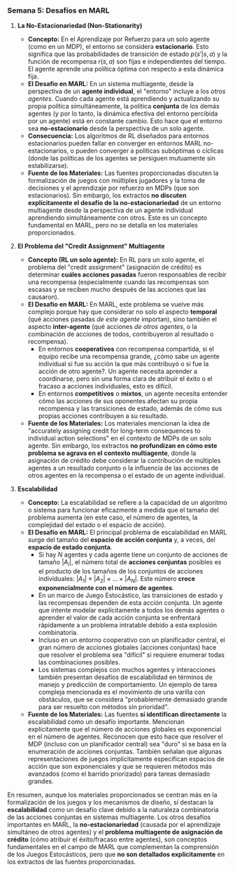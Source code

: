 ### Semana 5: Desafíos en MARL

1.  **La No-Estacionariedad (Non-Stationarity)**
    *   **Concepto:** En el Aprendizaje por Refuerzo para un solo agente (como en un MDP), el entorno se considera **estacionario**. Esto significa que las probabilidades de transición de estado $p(s'|s,a)$ y la función de recompensa $r(s,a)$ son fijas e independientes del tiempo. El agente aprende una política óptima con respecto a esta dinámica fija.
    *   **El Desafío en MARL:** En un sistema multiagente, desde la perspectiva de un **agente individual**, el "entorno" incluye a los *otros agentes*. Cuando cada agente está aprendiendo y actualizando su propia política simultáneamente, la política **conjunta** de los demás agentes (y por lo tanto, la dinámica efectiva del entorno percibida por un agente) está en constante cambio. Esto hace que el entorno sea **no-estacionario** desde la perspectiva de un solo agente.
    *   **Consecuencia:** Los algoritmos de RL diseñados para entornos estacionarios pueden fallar en converger en entornos MARL no-estacionarios, o pueden converger a políticas subóptimas o cíclicas (donde las políticas de los agentes se persiguen mutuamente sin estabilizarse).
    *   **Fuente de los Materiales:** Las fuentes proporcionadas discuten la formalización de juegos con múltiples jugadores y la toma de decisiones y el aprendizaje por refuerzo en MDPs (que son estacionarios). Sin embargo, los extractos **no discuten explícitamente el desafío de la no-estacionariedad** de un entorno multiagente desde la perspectiva de un agente individual aprendiendo simultáneamente con otros. Este es un concepto fundamental en MARL, pero no se detalla en los materiales proporcionados.

2.  **El Problema del "Credit Assignment" Multiagente**
    *   **Concepto (RL un solo agente):** En RL para un solo agente, el problema del "credit assignment" (asignación de crédito) es determinar **cuáles acciones pasadas** fueron responsables de recibir una recompensa (especialmente cuando las recompensas son escasas y se reciben mucho después de las acciones que las causaron).
    *   **El Desafío en MARL:** En MARL, este problema se vuelve más complejo porque hay que considerar no solo el aspecto **temporal** (qué acciones pasadas *de este agente* importan), sino también el aspecto **inter-agente** (qué acciones *de otros agentes*, o la combinación de acciones de todos, contribuyeron al resultado o recompensa).
        *   En entornos **cooperativos** con recompensa compartida, si el equipo recibe una recompensa grande, ¿cómo sabe un agente individual si fue su acción la que más contribuyó o si fue la acción de otro agente?. Un agente necesita aprender a coordinarse, pero sin una forma clara de atribuir el éxito o el fracaso a acciones individuales, esto es difícil.
        *   En entornos **competitivos** o **mixtos**, un agente necesita entender cómo las acciones de sus oponentes afectan su propia recompensa y las transiciones de estado, además de cómo sus propias acciones contribuyen a su resultado.
    *   **Fuente de los Materiales:** Los materiales mencionan la idea de "accurately assigning credit for long-term consequences to individual action selections" en el contexto de MDPs de un solo agente. Sin embargo, los extractos **no profundizan en cómo este problema se agrava en el contexto multiagente**, donde la asignación de crédito debe considerar la contribución de múltiples agentes a un resultado conjunto o la influencia de las acciones de otros agentes en la recompensa o el estado de un agente individual.

3.  **Escalabilidad**
    *   **Concepto:** La escalabilidad se refiere a la capacidad de un algoritmo o sistema para funcionar eficazmente a medida que el tamaño del problema aumenta (en este caso, el número de agentes, la complejidad del estado o el espacio de acción).
    *   **El Desafío en MARL:** El principal problema de escalabilidad en MARL surge del tamaño del **espacio de acción conjunta** y, a veces, del **espacio de estado conjunta**.
        *   Si hay $N$ agentes y cada agente tiene un conjunto de acciones de tamaño $|A_i|$, el número total de **acciones conjuntas** posibles es el producto de los tamaños de los conjuntos de acciones individuales: $|A_1| \times |A_2| \times \dots \times |A_N|$. Este número **crece exponencialmente con el número de agentes**.
        *   En un marco de Juego Estocástico, las transiciones de estado y las recompensas dependen de esta acción conjunta. Un agente que intente modelar explícitamente a todos los demás agentes o aprender el valor de cada acción conjunta se enfrentará rápidamente a un problema intratable debido a esta explosión combinatoria.
        *   Incluso en un entorno cooperativo con un planificador central, el gran número de acciones globales (acciones conjuntas) hace que resolver el problema sea "difícil" si requiere enumerar todas las combinaciones posibles.
        *   Los sistemas complejos con muchos agentes y interacciones también presentan desafíos de escalabilidad en términos de manejo y predicción de comportamiento. Un ejemplo de tarea compleja mencionada es el movimiento de una varilla con obstáculos, que se considera "probablemente demasiado grande para ser resuelto con métodos sin prioridad".
    *   **Fuente de los Materiales:** Las fuentes **sí identifican directamente** la escalabilidad como un desafío importante. Mencionan explícitamente que el número de acciones globales es exponencial en el número de agentes. Reconocen que esto hace que resolver el MDP (incluso con un planificador central) sea "duro" si se basa en la enumeración de acciones conjuntas. También señalan que algunas representaciones de juegos implícitamente especifican espacios de acción que son exponenciales y que se requieren métodos más avanzados (como el barrido priorizado) para tareas demasiado grandes.

En resumen, aunque los materiales proporcionados se centran más en la formalización de los juegos y los mecanismos de diseño, sí destacan la **escalabilidad** como un desafío clave debido a la naturaleza combinatoria de las acciones conjuntas en sistemas multiagente. Los otros desafíos importantes en MARL, la **no-estacionariedad** (causada por el aprendizaje simultáneo de otros agentes) y el **problema multiagente de asignación de crédito** (cómo atribuir el éxito/fracaso entre agentes), son conceptos fundamentales en el campo de MARL que complementan la comprensión de los Juegos Estocásticos, pero que **no son detallados explícitamente** en los extractos de las fuentes proporcionadas.
